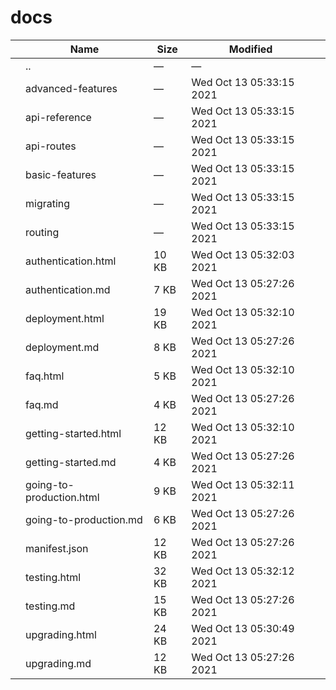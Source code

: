 docs
====

<table><thead><tr class="header"><th></th><th>Name</th><th>Size</th><th>Modified</th><th></th></tr></thead><tbody><tr class="odd"><td></td><td><span class="goup">..</span></td><td>—</td><td>—</td><td></td></tr><tr class="even"><td></td><td><span class="name">advanced-features</span></td><td>—</td><td>Wed Oct 13 05:33:15 2021</td><td></td></tr><tr class="odd"><td></td><td><span class="name">api-reference</span></td><td>—</td><td>Wed Oct 13 05:33:15 2021</td><td></td></tr><tr class="even"><td></td><td><span class="name">api-routes</span></td><td>—</td><td>Wed Oct 13 05:33:15 2021</td><td></td></tr><tr class="odd"><td></td><td><span class="name">basic-features</span></td><td>—</td><td>Wed Oct 13 05:33:15 2021</td><td></td></tr><tr class="even"><td></td><td><span class="name">migrating</span></td><td>—</td><td>Wed Oct 13 05:33:15 2021</td><td></td></tr><tr class="odd"><td></td><td><span class="name">routing</span></td><td>—</td><td>Wed Oct 13 05:33:15 2021</td><td></td></tr><tr class="even"><td></td><td><span class="name">authentication.html</span></td><td>10 KB</td><td>Wed Oct 13 05:32:03 2021</td><td></td></tr><tr class="odd"><td></td><td><span class="name">authentication.md</span></td><td>7 KB</td><td>Wed Oct 13 05:27:26 2021</td><td></td></tr><tr class="even"><td></td><td><span class="name">deployment.html</span></td><td>19 KB</td><td>Wed Oct 13 05:32:10 2021</td><td></td></tr><tr class="odd"><td></td><td><span class="name">deployment.md</span></td><td>8 KB</td><td>Wed Oct 13 05:27:26 2021</td><td></td></tr><tr class="even"><td></td><td><span class="name">faq.html</span></td><td>5 KB</td><td>Wed Oct 13 05:32:10 2021</td><td></td></tr><tr class="odd"><td></td><td><span class="name">faq.md</span></td><td>4 KB</td><td>Wed Oct 13 05:27:26 2021</td><td></td></tr><tr class="even"><td></td><td><span class="name">getting-started.html</span></td><td>12 KB</td><td>Wed Oct 13 05:32:10 2021</td><td></td></tr><tr class="odd"><td></td><td><span class="name">getting-started.md</span></td><td>4 KB</td><td>Wed Oct 13 05:27:26 2021</td><td></td></tr><tr class="even"><td></td><td><span class="name">going-to-production.html</span></td><td>9 KB</td><td>Wed Oct 13 05:32:11 2021</td><td></td></tr><tr class="odd"><td></td><td><span class="name">going-to-production.md</span></td><td>6 KB</td><td>Wed Oct 13 05:27:26 2021</td><td></td></tr><tr class="even"><td></td><td><span class="name">manifest.json</span></td><td>12 KB</td><td>Wed Oct 13 05:27:26 2021</td><td></td></tr><tr class="odd"><td></td><td><span class="name">testing.html</span></td><td>32 KB</td><td>Wed Oct 13 05:32:12 2021</td><td></td></tr><tr class="even"><td></td><td><span class="name">testing.md</span></td><td>15 KB</td><td>Wed Oct 13 05:27:26 2021</td><td></td></tr><tr class="odd"><td></td><td><span class="name">upgrading.html</span></td><td>24 KB</td><td>Wed Oct 13 05:30:49 2021</td><td></td></tr><tr class="even"><td></td><td><span class="name">upgrading.md</span></td><td>12 KB</td><td>Wed Oct 13 05:27:26 2021</td><td></td></tr></tbody></table>
